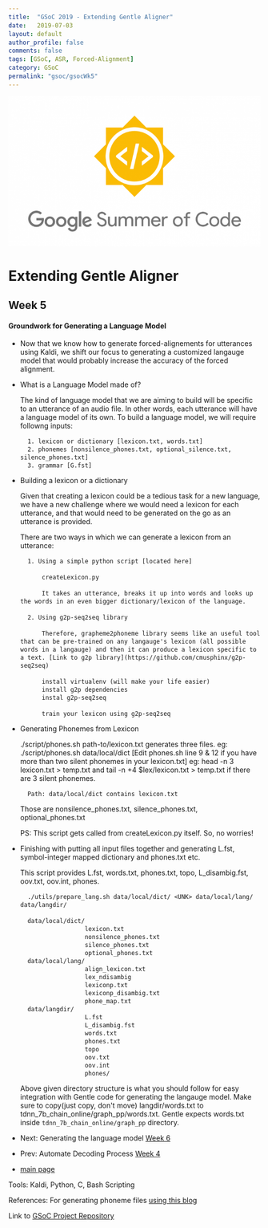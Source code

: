 ```yaml
---
title:  "GSoC 2019 - Extending Gentle Aligner"
date:   2019-07-03
layout: default
author_profile: false
comments: false
tags: [GSoC, ASR, Forced-Alignment]
category: GSoC
permalink: "gsoc/gsocWk5"
---
```


![GSoC](/icons/GSoC.png)

<h1> Extending Gentle Aligner </h1>
<h2> Week 5 </h2>
<h4> Groundwork for Generating a Language Model </h4>

* Now that we know how to generate forced-alignements for utterances using Kaldi, we shift our focus to generating a customized langauge model that would probably increase the accuracy of the forced alignment.

* What is a Language Model made of?

  The kind of language model that we are aiming to build will be specific to an utterance of an audio file. In other words, each utterance will have a language model of its own. To build a language model, we will require followng inputs:

        1. lexicon or dictionary [lexicon.txt, words.txt]
        2. phonemes [nonsilence_phones.txt, optional_silence.txt, silence_phones.txt]
        3. grammar [G.fst]

* Building a lexicon or a dictionary

    Given that creating a lexicon could be a tedious task for a new language, we have a new challenge where we would need 
    a lexicon for each utterance, and that would need to be generated on the go as an utterance is provided. 

    There are two ways in which we can generate a lexicon from an utterance:

        1. Using a simple python script [located here]

            createLexicon.py

            It takes an utterance, breaks it up into words and looks up the words in an even bigger dictionary/lexicon of the language.

        2. Using g2p-seq2seq library 

            Therefore, grapheme2phoneme library seems like an useful tool that can be pre-trained on any langauge's lexicon (all possible words in a langauge) and then it can produce a lexicon specific to a text. [Link to g2p library](https://github.com/cmusphinx/g2p-seq2seq)

            install virtualenv (will make your life easier)
            install g2p dependencies
            instal g2p-seq2seq

            train your lexicon using g2p-seq2seq

* Generating Phonemes from Lexicon 

    ./script/phones.sh path-to/lexicon.txt generates three files.
    eg: ./script/phones.sh data/local/dict
    [Edit phones.sh line 9 & 12 if you have more than two silent phonemes in your lexicon.txt]
        eg: head -n 3 lexicon.txt > temp.txt
        and tail -n +4 $lex/lexicon.txt > temp.txt if there are 3 silent phonemes.

        Path: data/local/dict contains lexicon.txt
    Those are nonsilence_phones.txt, silence_phones.txt, optional_phones.txt

    PS: This script gets called from createLexicon.py itself. So, no worries!

* Finishing with putting all input files together and generating L.fst, symbol-integer mapped dictionary and phones.txt etc.

     This script provides L.fst, words.txt, phones.txt, topo, L_disambig.fst, oov.txt, oov.int, phones.

        ./utils/prepare_lang.sh data/local/dict/ <UNK> data/local/lang/ data/langdir/

        data/local/dict/
                        lexicon.txt
                        nonsilence_phones.txt
                        silence_phones.txt
                        optional_phones.txt
        data/local/lang/
                        align_lexicon.txt
                        lex_ndisambig
                        lexiconp.txt
                        lexiconp_disambig.txt
                        phone_map.txt
        data/langdir/
                        L.fst
                        L_disambig.fst
                        words.txt
                        phones.txt
                        topo
                        oov.txt
                        oov.int
                        phones/

    Above given directory structure is what you should follow for easy integration with Gentle code for generating the langauge model.
    Make sure to copy(just copy, don't move) langdir/words.txt to tdnn_7b_chain_online/graph_pp/words.txt. Gentle expects words.txt inside `tdnn_7b_chain_online/graph_pp` directory.

* Next: Generating the language model [Week 6](https://shreya2111.github.io/gsoc/gsocWk6)
* Prev: Automate Decoding Process [Week 4](https://shreya2111.github.io/gsoc/gsocWk4)
* [main page](https://shreya2111.github.io/gsoc)

Tools:
Kaldi, Python, C, Bash Scripting

References:
 For generating phoneme files [using this blog]((https://www.eleanorchodroff.com/tutorial/kaldi/training-acoustic-models.html#create-files-for-datalocallang))

Link to [GSoC Project Repository](https://github.com/shreya2111/gentle-labs)
 
